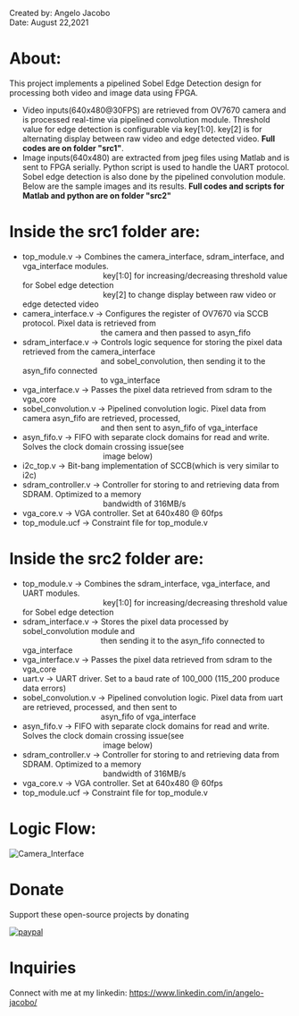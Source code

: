 Created by: Angelo Jacobo   
Date: August 22,2021   

# About:  
This project implements a pipelined Sobel Edge Detection design for processing both video and image data using FPGA.
* Video inputs(640x480@30FPS) are retrieved from OV7670 camera and is processed real-time via pipelined convolution module. Threshold value for edge detection is configurable via key[1:0]. key[2] is for alternating display between raw video and edge detected video. **Full codes are on folder "src1"**. 
* Image inputs(640x480) are extracted from jpeg files using Matlab and is sent to FPGA serially. Python script is used to handle the UART protocol. Sobel edge detection is also done by the pipelined convolution module. Below are the sample images and its results. **Full codes and scripts for Matlab and python are on folder "src2"** 


# Inside the src1 folder are:   
* top_module.v -> Combines the camera_interface, sdram_interface, and vga_interface modules.    
&emsp;&emsp;&emsp;&emsp;&emsp;&emsp;&emsp;&emsp;&emsp;&emsp; key[1:0] for increasing/decreasing threshold value for Sobel edge detection  
&emsp;&emsp;&emsp;&emsp;&emsp;&emsp;&emsp;&emsp;&emsp;&emsp; key[2] to change display between raw video or edge detected video  
* camera_interface.v -> Configures the register of OV7670 via SCCB protocol. Pixel data is retrieved from      
&emsp;&emsp;&emsp;&emsp;&emsp;&emsp;&emsp;&emsp;&emsp;&emsp;the camera and then passed to asyn_fifo    
* sdram_interface.v -> Controls logic sequence for storing the pixel data retrieved from the camera_interface  
&emsp;&emsp;&emsp;&emsp;&emsp;&emsp;&emsp;&emsp;&emsp;&emsp;and sobel_convolution, then sending it to the asyn_fifo connected   
&emsp;&emsp;&emsp;&emsp;&emsp;&emsp;&emsp;&emsp;&emsp;&emsp;to vga_interface   
* vga_interface.v -> Passes the pixel data retrieved from sdram to the vga_core 
* sobel_convolution.v -> Pipelined convolution logic. Pixel data from camera asyn_fifo are retrieved, processed,  
&emsp;&emsp;&emsp;&emsp;&emsp;&emsp;&emsp;&emsp;&emsp;&emsp;and then sent to asyn_fifo of vga_interface  
* asyn_fifo.v -> FIFO with separate clock domains for read and write. Solves the clock domain crossing issue(see    
&emsp;&emsp;&emsp;&emsp;&emsp;&emsp;&emsp;&emsp;&emsp;&emsp; image below)        
* i2c_top.v -> Bit-bang implementation of SCCB(which is very similar to i2c)     
* sdram_controller.v -> Controller for storing to and retrieving data from SDRAM. Optimized to a memory     
&emsp;&emsp;&emsp;&emsp;&emsp;&emsp;&emsp;&emsp;&emsp;&emsp; bandwidth of 316MB/s     
* vga_core.v -> VGA controller. Set at 640x480 @ 60fps     
* top_module.ucf -> Constraint file for top_module.v      

# Inside the src2 folder are:   
* top_module.v -> Combines the sdram_interface, vga_interface, and UART modules.    
&emsp;&emsp;&emsp;&emsp;&emsp;&emsp;&emsp;&emsp;&emsp;&emsp; key[1:0] for increasing/decreasing threshold value for Sobel edge detection    
* sdram_interface.v -> Stores the pixel data processed by sobel_convolution module and   
&emsp;&emsp;&emsp;&emsp;&emsp;&emsp;&emsp;&emsp;&emsp;&emsp;then sending it to the asyn_fifo connected to vga_interface  
* vga_interface.v -> Passes the pixel data retrieved from sdram to the vga_core 
* uart.v -> UART driver. Set to a baud rate of 100_000 (115_200 produce data errors)      
* sobel_convolution.v -> Pipelined convolution logic. Pixel data from uart are retrieved, processed, and then sent to   
&emsp;&emsp;&emsp;&emsp;&emsp;&emsp;&emsp;&emsp;&emsp;&emsp;asyn_fifo of vga_interface    
* asyn_fifo.v -> FIFO with separate clock domains for read and write. Solves the clock domain crossing issue(see     
&emsp;&emsp;&emsp;&emsp;&emsp;&emsp;&emsp;&emsp;&emsp;&emsp; image below)         
* sdram_controller.v -> Controller for storing to and retrieving data from SDRAM. Optimized to a memory     
&emsp;&emsp;&emsp;&emsp;&emsp;&emsp;&emsp;&emsp;&emsp;&emsp; bandwidth of 316MB/s     
* vga_core.v -> VGA controller. Set at 640x480 @ 60fps     
* top_module.ucf -> Constraint file for top_module.v    


# Logic Flow:
![Camera_Interface](https://user-images.githubusercontent.com/87559347/130389015-2589d32d-d43d-437a-9a33-820c14e3ee12.jpg)


# Donate   
Support these open-source projects by donating  

[![paypal](https://www.paypalobjects.com/en_US/i/btn/btn_donateCC_LG.gif)](https://www.paypal.com/donate?hosted_button_id=GBJQGJNCJZVRU)


# Inquiries  
Connect with me at my linkedin: https://www.linkedin.com/in/angelo-jacobo/
